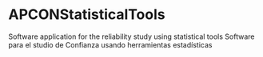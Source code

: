 # APCONStatisticalTools
Software application for the reliability study using statistical tools
Software para el studio de Confianza usando herramientas estadísticas
